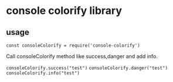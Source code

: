 # console colorify library

## usage

`const consoleColorify = require('console-colorify')`

Call consoleColorify method like success,danger and add info.

`consoleColorify.success("test")`
`consoleColorify.danger("test")`
`consoleColorify.info("test")`